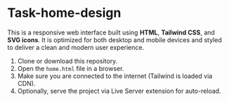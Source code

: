# Task-home-design


This is a responsive  web interface built using **HTML**, **Tailwind CSS**, and **SVG icons**. It is optimized for both desktop and mobile devices and styled to deliver a clean and modern user experience.
1. Clone or download this repository.
2. Open the `home.html` file in a browser.
3. Make sure you are connected to the internet (Tailwind is loaded via CDN).
4. Optionally, serve the project via Live Server extension for auto-reload.
